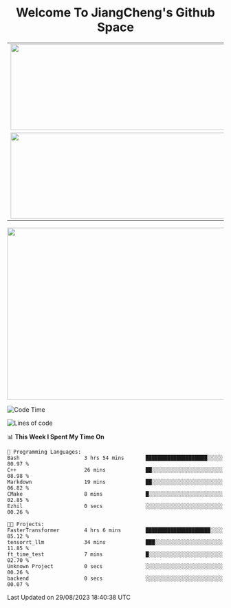 <h1 align="center">Welcome To JiangCheng's Github Space</h1>

<table align="center" frame="void" rules="none" >
  <tr>
    <td>
      <div align="center"> <img height="200px" width="500px"  src="https://github-readme-stats.vercel.app/api?username=thisjiang&hide_title=true&hide_border=true&layout=compact&show_icons=trueline_height=21&text_color=000&icon_color=000&bg_color=0,ea6161,ffc64d,fffc4d,52fa5a&theme=graywhite" /> </div>
    </td>
    <td>
      <div align="center"> <img height="200px" width="500px" src="https://github-readme-stats.vercel.app/api/top-langs/?username=thisjiang&hide_title=true&hide_border=true&layout=compact&langs_count=6&text_color=000&icon_color=fff&bg_color=0,52fa5a,4dfcff,c64dff&theme=graywhite" /> </div>
    </td>
  </tr>
  <tr>
    <td>
      <div align="center"> <img height="200px" width="500px" src="https://github-readme-streak-stats.herokuapp.com/?user=thisjiang&hide_title=true&hide_border=true&layout=compact&langs_count=6" /> </div>
    </td>
    <td>
      <div align="center"> 
      <a href="https://github.com/" target="_blank"><img style="margin: 10px" src="https://profilinator.rishav.dev/skills-assets/git-scm-icon.svg" alt="Git" height="50" /></a>  
      <a href="https://www.linux.org/" target="_blank"><img style="margin: 10px" src="https://profilinator.rishav.dev/skills-assets/linux-original.svg" alt="Linux" height="50" /></a>  
      <a href="https://www.gnu.org/software/bash/" target="_blank"><img style="margin: 10px" src="https://profilinator.rishav.dev/skills-assets/gnu_bash-icon.svg" alt="Bash" height="50" /></a>  
      </div>
    </td>
  </tr>
</table>

<div align="center"> <img height="400px" width="1000px" src="https://github-readme-activity-graph.cyclic.app/graph?username=thisjiang&theme=react&hide_title=true&hide_border=true&layout=compact&langs_count=6" /> </div></td>

<!--START_SECTION:waka-->
![Code Time](http://img.shields.io/badge/Code%20Time-193%20hrs%206%20mins-blue)

![Lines of code](https://img.shields.io/badge/From%20Hello%20World%20I%27ve%20Written-537.5%20thousand%20lines%20of%20code-blue)

📊 **This Week I Spent My Time On** 

```text
💬 Programming Languages: 
Bash                     3 hrs 54 mins       ████████████████████░░░░░   80.97 % 
C++                      26 mins             ██░░░░░░░░░░░░░░░░░░░░░░░   08.98 % 
Markdown                 19 mins             ██░░░░░░░░░░░░░░░░░░░░░░░   06.82 % 
CMake                    8 mins              █░░░░░░░░░░░░░░░░░░░░░░░░   02.85 % 
Ezhil                    0 secs              ░░░░░░░░░░░░░░░░░░░░░░░░░   00.26 % 

🐱‍💻 Projects: 
FasterTransformer        4 hrs 6 mins        █████████████████████░░░░   85.12 % 
tensorrt_llm             34 mins             ███░░░░░░░░░░░░░░░░░░░░░░   11.85 % 
ft_time_test             7 mins              █░░░░░░░░░░░░░░░░░░░░░░░░   02.70 % 
Unknown Project          0 secs              ░░░░░░░░░░░░░░░░░░░░░░░░░   00.26 % 
backend                  0 secs              ░░░░░░░░░░░░░░░░░░░░░░░░░   00.07 % 
```


 Last Updated on 29/08/2023 18:40:38 UTC
<!--END_SECTION:waka-->
